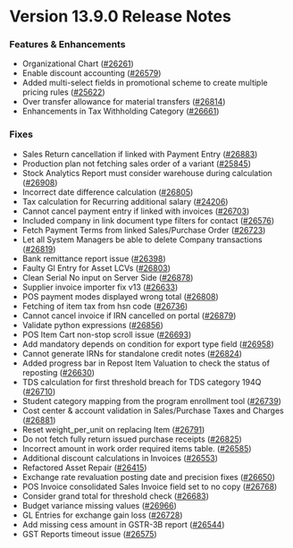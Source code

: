 # Version 13.9.0 Release Notes

### Features & Enhancements
- Organizational Chart ([#26261](https://github.com/frappe/kanierp/pull/26261))
- Enable discount accounting ([#26579](https://github.com/frappe/kanierp/pull/26579))
- Added multi-select fields in promotional scheme to create multiple pricing rules ([#25622](https://github.com/frappe/kanierp/pull/25622))
- Over transfer allowance for material transfers ([#26814](https://github.com/frappe/kanierp/pull/26814))
- Enhancements in Tax Withholding Category ([#26661](https://github.com/frappe/kanierp/pull/26661))

### Fixes
- Sales Return cancellation if linked with Payment Entry ([#26883](https://github.com/frappe/kanierp/pull/26883))
- Production plan not fetching sales order of a variant ([#25845](https://github.com/frappe/kanierp/pull/25845))
- Stock Analytics Report must consider warehouse during calculation ([#26908](https://github.com/frappe/kanierp/pull/26908))
- Incorrect date difference calculation ([#26805](https://github.com/frappe/kanierp/pull/26805))
- Tax calculation for Recurring additional salary ([#24206](https://github.com/frappe/kanierp/pull/24206))
- Cannot cancel payment entry if linked with invoices ([#26703](https://github.com/frappe/kanierp/pull/26703))
- Included company in link document type filters for contact ([#26576](https://github.com/frappe/kanierp/pull/26576))
- Fetch Payment Terms from linked Sales/Purchase Order ([#26723](https://github.com/frappe/kanierp/pull/26723))
- Let all System Managers be able to delete Company transactions ([#26819](https://github.com/frappe/kanierp/pull/26819))
- Bank remittance report issue ([#26398](https://github.com/frappe/kanierp/pull/26398))
- Faulty Gl Entry for Asset LCVs ([#26803](https://github.com/frappe/kanierp/pull/26803))
- Clean Serial No input on Server Side ([#26878](https://github.com/frappe/kanierp/pull/26878))
- Supplier invoice importer fix v13 ([#26633](https://github.com/frappe/kanierp/pull/26633))
- POS payment modes displayed wrong total ([#26808](https://github.com/frappe/kanierp/pull/26808))
- Fetching of item tax from hsn code ([#26736](https://github.com/frappe/kanierp/pull/26736))
- Cannot cancel invoice if IRN cancelled on portal ([#26879](https://github.com/frappe/kanierp/pull/26879))
- Validate python expressions ([#26856](https://github.com/frappe/kanierp/pull/26856))
- POS Item Cart non-stop scroll issue ([#26693](https://github.com/frappe/kanierp/pull/26693))
- Add mandatory depends on condition for export type field ([#26958](https://github.com/frappe/kanierp/pull/26958))
- Cannot generate IRNs for standalone credit notes ([#26824](https://github.com/frappe/kanierp/pull/26824))
- Added progress bar in Repost Item Valuation to check the status of reposting ([#26630](https://github.com/frappe/kanierp/pull/26630))
- TDS calculation for first threshold breach for TDS category 194Q ([#26710](https://github.com/frappe/kanierp/pull/26710))
- Student category mapping from the program enrollment tool ([#26739](https://github.com/frappe/kanierp/pull/26739))
- Cost center & account validation in Sales/Purchase Taxes and Charges ([#26881](https://github.com/frappe/kanierp/pull/26881))
- Reset weight_per_unit on replacing Item ([#26791](https://github.com/frappe/kanierp/pull/26791))
- Do not fetch fully return issued purchase receipts ([#26825](https://github.com/frappe/kanierp/pull/26825))
- Incorrect amount in work order required items table.  ([#26585](https://github.com/frappe/kanierp/pull/26585))
- Additional discount calculations in Invoices ([#26553](https://github.com/frappe/kanierp/pull/26553))
- Refactored Asset Repair ([#26415](https://github.com/frappe/kanierp/pull/25798))
- Exchange rate revaluation posting date and precision fixes ([#26650](https://github.com/frappe/kanierp/pull/26650))
- POS Invoice consolidated Sales Invoice field set to no copy ([#26768](https://github.com/frappe/kanierp/pull/26768))
- Consider grand total for threshold check ([#26683](https://github.com/frappe/kanierp/pull/26683))
- Budget variance missing values ([#26966](https://github.com/frappe/kanierp/pull/26966))
- GL Entries for exchange gain loss ([#26728](https://github.com/frappe/kanierp/pull/26728))
- Add missing cess amount in GSTR-3B report ([#26544](https://github.com/frappe/kanierp/pull/26544))
- GST Reports timeout issue ([#26575](https://github.com/frappe/kanierp/pull/26575))